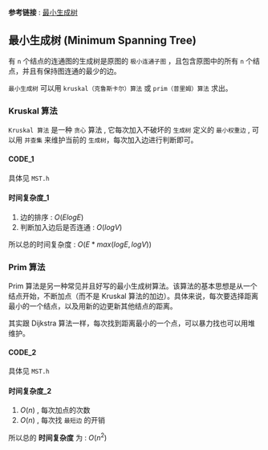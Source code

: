 #

**参考链接** : [最小生成树](https://oi-wiki.org/graph/mst/)

## 最小生成树 (Minimum Spanning Tree)

有 `n` 个结点的连通图的生成树是原图的 `极小连通子图` ，且包含原图中的所有 `n` 个结点，并且有保持图连通的最少的边。

`最小生成树` 可以用 `kruskal（克鲁斯卡尔）算法` 或 `prim（普里姆）算法` 求出。

### Kruskal 算法

`Kruskal 算法` 是一种 `贪心` 算法 , 它每次加入不破坏的 `生成树` 定义的 `最小权重边` , 可以用 `并查集` 来维护当前的 `生成树`，每次加入边进行判断即可。

#### CODE_1

具体见 `MST.h`

#### 时间复杂度_1

1. 边的排序 : $O(ElogE)$
2. 判断加入边后是否连通 : $O(logV)$

所以总的时间复杂度 : $O(E * max(logE,logV))$

### Prim 算法

Prim 算法是另一种常见并且好写的最小生成树算法。该算法的基本思想是从一个结点开始，不断加点（而不是 Kruskal 算法的加边）。具体来说，每次要选择距离最小的一个结点，以及用新的边更新其他结点的距离。

其实跟 Dijkstra 算法一样，每次找到距离最小的一个点，可以暴力找也可以用堆维护。

#### CODE_2

具体见 `MST.h`

#### 时间复杂度_2

1. $O(n)$ , 每次加点的次数
2. $O(n)$ , 每次找 `最短边` 的开销

所以总的 **时间复杂度** 为 : $O(n^2)$
